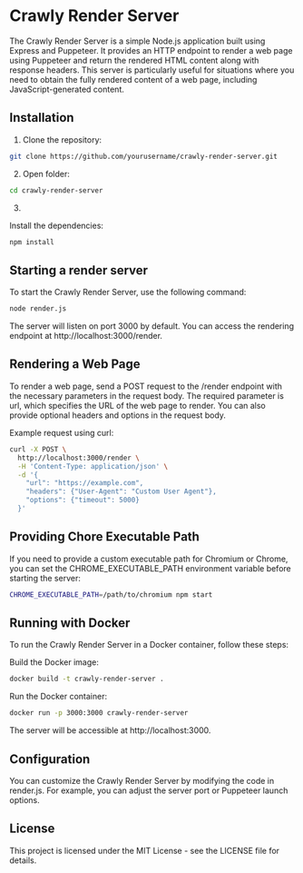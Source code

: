 
# Crawly Render Server
The Crawly Render Server is a simple Node.js application built using Express and Puppeteer. It provides an HTTP endpoint to render a web page using Puppeteer and return the rendered HTML content along with response headers. This server is particularly useful for situations where you need to obtain the fully rendered content of a web page, including JavaScript-generated content.

## Installation

1. Clone the repository:

``` sh
git clone https://github.com/yourusername/crawly-render-server.git
```

2. Open folder:
``` sh
cd crawly-render-server
```

3.
Install the dependencies:

``` sh
npm install
```

## Starting a render server

To start the Crawly Render Server, use the following command:

``` sh
node render.js
```

The server will listen on port 3000 by default. You can access the rendering endpoint at http://localhost:3000/render.


## Rendering a Web Page
To render a web page, send a POST request to the /render endpoint with the necessary parameters in the request body. The required parameter is url, which specifies the URL of the web page to render. You can also provide optional headers and options in the request body.

Example request using curl:

``` sh
curl -X POST \
  http://localhost:3000/render \
  -H 'Content-Type: application/json' \
  -d '{
    "url": "https://example.com",
    "headers": {"User-Agent": "Custom User Agent"},
    "options": {"timeout": 5000}
  }'
```

## Providing Chore Executable Path
If you need to provide a custom executable path for Chromium or Chrome, you can set the CHROME_EXECUTABLE_PATH environment variable before starting the server:

``` sh
CHROME_EXECUTABLE_PATH=/path/to/chromium npm start
```

## Running with Docker
To run the Crawly Render Server in a Docker container, follow these steps:

Build the Docker image:

``` sh
docker build -t crawly-render-server .
```

Run the Docker container:

``` sh
docker run -p 3000:3000 crawly-render-server
```

The server will be accessible at http://localhost:3000.

## Configuration
You can customize the Crawly Render Server by modifying the code in render.js. For example, you can adjust the server port or Puppeteer launch options.

## License
This project is licensed under the MIT License - see the LICENSE file for details.